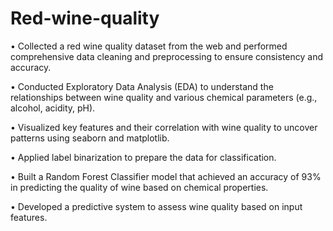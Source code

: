 # Red-wine-quality
• Collected a red wine quality dataset from the web and performed comprehensive data cleaning and preprocessing to ensure consistency and accuracy.

• Conducted Exploratory Data Analysis (EDA) to understand the relationships between wine quality and various chemical parameters (e.g., alcohol, acidity, pH).

• Visualized key features and their correlation with wine quality to uncover patterns using seaborn and matplotlib.

• Applied label binarization to prepare the data for classification.

• Built a Random Forest Classifier model that achieved an accuracy of 93% in predicting the quality of wine based on chemical properties.

• Developed a predictive system to assess wine quality based on input features.

